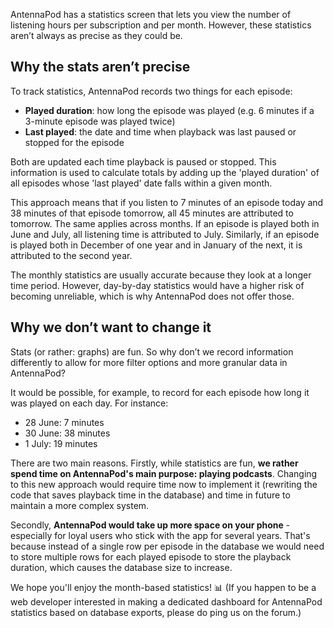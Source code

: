AntennaPod has a statistics screen that lets you view the number of listening hours per subscription and per month. However, these statistics aren’t always as precise as they could be.

## Why the stats aren’t precise
To track statistics, AntennaPod records two things for each episode:
* **Played duration**: how long the episode was played (e.g. 6 minutes if a 3-minute episode was played twice)
* **Last played**: the date and time when playback was last paused or stopped for the episode

Both are updated each time playback is paused or stopped. This information is used to calculate totals by adding up the 'played duration' of all episodes whose 'last played' date falls within a given month.

This approach means that if you listen to 7 minutes of an episode today and 38 minutes of that episode tomorrow, all 45 minutes are attributed to tomorrow. The same applies across months. If an episode is played both in June and July, all listening time is attributed to July. Similarly, if an episode is played both in December of one year and in January of the next, it is attributed to the second year.

The monthly statistics are usually accurate because they look at a longer time period. However, day-by-day statistics would have a higher risk of becoming unreliable, which is why AntennaPod does not offer those.

## Why we don’t want to change it
Stats (or rather: graphs) are fun. So why don’t we record information differently to allow for more filter options and more granular data in AntennaPod?

It would be possible, for example, to record for each episode how long it was played on each day. For instance:
* 28 June: 7 minutes
* 30 June: 38 minutes
* 1 July: 19 minutes

There are two main reasons. Firstly, while statistics are fun, **we rather spend time on AntennaPod's main purpose: playing podcasts**. Changing to this new approach would require time now to implement it (rewriting the code that saves playback time in the database) and time in future to maintain a more complex system.

Secondly, **AntennaPod would take up more space on your phone** - especially for loyal users who stick with the app for several years. That's because instead of a single row per episode in the database we would need to store multiple rows for each played episode to store the playback duration, which causes the database size to increase.

We hope you'll enjoy the month-based statistics! 📊 (If you happen to be a web developer interested in making a dedicated dashboard for AntennaPod statistics based on database exports, please do ping us on the forum.)
